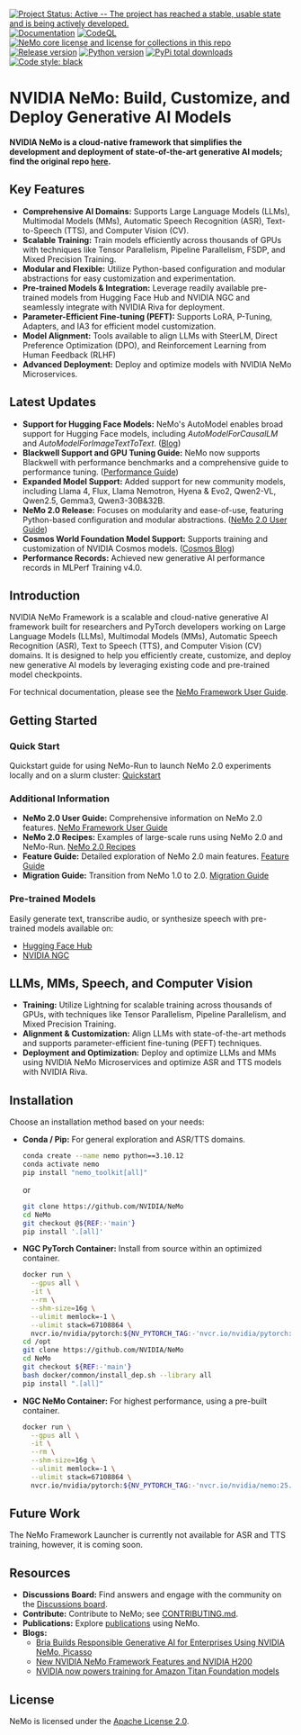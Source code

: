[![Project Status: Active -- The project has reached a stable, usable state and is being actively developed.](http://www.repostatus.org/badges/latest/active.svg)](http://www.repostatus.org/#active)
[![Documentation](https://readthedocs.com/projects/nvidia-nemo/badge/?version=main)](https://docs.nvidia.com/deeplearning/nemo/user-guide/docs/en/main/)
[![CodeQL](https://github.com/nvidia/nemo/actions/workflows/codeql.yml/badge.svg?branch=main&event=push)](https://github.com/nvidia/nemo/actions/workflows/codeql.yml)
[![NeMo core license and license for collections in this repo](https://img.shields.io/badge/License-Apache%202.0-brightgreen.svg)](https://github.com/NVIDIA/NeMo/blob/master/LICENSE)
[![Release version](https://badge.fury.io/py/nemo-toolkit.svg)](https://badge.fury.io/py/nemo-toolkit)
[![Python version](https://img.shields.io/pypi/pyversions/nemo-toolkit.svg)](https://badge.fury.io/py/nemo-toolkit)
[![PyPi total downloads](https://static.pepy.tech/personalized-badge/nemo-toolkit?period=total&units=international_system&left_color=grey&right_color=brightgreen&left_text=downloads)](https://pepy.tech/project/nemo-toolkit)
[![Code style: black](https://img.shields.io/badge/code%20style-black-000000.svg)](https://github.com/psf/black)

# NVIDIA NeMo: Build, Customize, and Deploy Generative AI Models

**NVIDIA NeMo is a cloud-native framework that simplifies the development and deployment of state-of-the-art generative AI models; find the original repo [here](https://github.com/NVIDIA/NeMo).**

## Key Features

*   **Comprehensive AI Domains:** Supports Large Language Models (LLMs), Multimodal Models (MMs), Automatic Speech Recognition (ASR), Text-to-Speech (TTS), and Computer Vision (CV).
*   **Scalable Training:** Train models efficiently across thousands of GPUs with techniques like Tensor Parallelism, Pipeline Parallelism, FSDP, and Mixed Precision Training.
*   **Modular and Flexible:** Utilize Python-based configuration and modular abstractions for easy customization and experimentation.
*   **Pre-trained Models & Integration:** Leverage readily available pre-trained models from Hugging Face Hub and NVIDIA NGC and seamlessly integrate with NVIDIA Riva for deployment.
*   **Parameter-Efficient Fine-tuning (PEFT):** Supports LoRA, P-Tuning, Adapters, and IA3 for efficient model customization.
*   **Model Alignment:** Tools available to align LLMs with SteerLM, Direct Preference Optimization (DPO), and Reinforcement Learning from Human Feedback (RLHF)
*   **Advanced Deployment:** Deploy and optimize models with NVIDIA NeMo Microservices.

## Latest Updates

*   **Support for Hugging Face Models:**  NeMo's AutoModel enables broad support for Hugging Face models, including *AutoModelForCausalLM* and *AutoModelForImageTextToText*. ([Blog](https://developer.nvidia.com/blog/run-hugging-face-models-instantly-with-day-0-support-from-nvidia-nemo-framework))
*   **Blackwell Support and GPU Tuning Guide:** NeMo now supports Blackwell with performance benchmarks and a comprehensive guide to performance tuning. ([Performance Guide](https://docs.nvidia.com/nemo-framework/user-guide/latest/performance/performance-guide.html))
*   **Expanded Model Support:** Added support for new community models, including Llama 4, Flux, Llama Nemotron, Hyena & Evo2, Qwen2-VL, Qwen2.5, Gemma3, Qwen3-30B&32B.
*   **NeMo 2.0 Release:**  Focuses on modularity and ease-of-use, featuring Python-based configuration and modular abstractions. ([NeMo 2.0 User Guide](https://docs.nvidia.com/nemo-framework/user-guide/latest/nemo-2.0/index.html))
*   **Cosmos World Foundation Model Support:** Supports training and customization of NVIDIA Cosmos models. ([Cosmos Blog](https://developer.nvidia.com/blog/advancing-physical-ai-with-nvidia-cosmos-world-foundation-model-platform))
*   **Performance Records:** Achieved new generative AI performance records in MLPerf Training v4.0.

## Introduction

NVIDIA NeMo Framework is a scalable and cloud-native generative AI framework built for researchers and PyTorch developers working on Large Language Models (LLMs), Multimodal Models (MMs), Automatic Speech Recognition (ASR), Text to Speech (TTS), and Computer Vision (CV) domains. It is designed to help you efficiently create, customize, and deploy new generative AI models by leveraging existing code and pre-trained model checkpoints.

For technical documentation, please see the [NeMo Framework User Guide](https://docs.nvidia.com/nemo-framework/user-guide/latest/playbooks/index.html).

## Getting Started

### Quick Start
Quickstart guide for using NeMo-Run to launch NeMo 2.0 experiments locally and on a slurm cluster:
[Quickstart](https://docs.nvidia.com/nemo-framework/user-guide/latest/nemo-2.0/quickstart.html)

### Additional Information

*   **NeMo 2.0 User Guide:** Comprehensive information on NeMo 2.0 features.
    [NeMo Framework User Guide](https://docs.nvidia.com/nemo-framework/user-guide/latest/nemo-2.0/index.html)
*   **NeMo 2.0 Recipes:** Examples of large-scale runs using NeMo 2.0 and NeMo-Run.
    [NeMo 2.0 Recipes](https://github.com/NVIDIA/NeMo/blob/main/nemo/collections/llm/recipes)
*   **Feature Guide:** Detailed exploration of NeMo 2.0 main features.
    [Feature Guide](https://docs.nvidia.com/nemo-framework/user-guide/latest/nemo-2.0/features/index.html#feature-guide)
*   **Migration Guide:** Transition from NeMo 1.0 to 2.0.
    [Migration Guide](https://docs.nvidia.com/nemo-framework/user-guide/latest/nemo-2.0/migration/index.html#migration-guide)

### Pre-trained Models

Easily generate text, transcribe audio, or synthesize speech with pre-trained models available on:

*   [Hugging Face Hub](https://huggingface.co/models?library=nemo&sort=downloads&search=nvidia)
*   [NVIDIA NGC](https://catalog.ngc.nvidia.com/models?query=nemo&orderBy=weightPopularDESC)

## LLMs, MMs, Speech, and Computer Vision

*   **Training:** Utilize Lightning for scalable training across thousands of GPUs, with techniques like Tensor Parallelism, Pipeline Parallelism, and Mixed Precision Training.
*   **Alignment & Customization:** Align LLMs with state-of-the-art methods and supports parameter-efficient fine-tuning (PEFT) techniques.
*   **Deployment and Optimization:** Deploy and optimize LLMs and MMs using NVIDIA NeMo Microservices and optimize ASR and TTS models with NVIDIA Riva.

## Installation

Choose an installation method based on your needs:

*   **Conda / Pip:** For general exploration and ASR/TTS domains.
    ```bash
    conda create --name nemo python==3.10.12
    conda activate nemo
    pip install "nemo_toolkit[all]"
    ```
    or
    ```bash
    git clone https://github.com/NVIDIA/NeMo
    cd NeMo
    git checkout @${REF:-'main'}
    pip install '.[all]'
    ```
*   **NGC PyTorch Container:** Install from source within an optimized container.
    ```bash
    docker run \
      --gpus all \
      -it \
      --rm \
      --shm-size=16g \
      --ulimit memlock=-1 \
      --ulimit stack=67108864 \
      nvcr.io/nvidia/pytorch:${NV_PYTORCH_TAG:-'nvcr.io/nvidia/pytorch:25.01-py3'}
    cd /opt
    git clone https://github.com/NVIDIA/NeMo
    cd NeMo
    git checkout ${REF:-'main'}
    bash docker/common/install_dep.sh --library all
    pip install ".[all]"
    ```
*   **NGC NeMo Container:** For highest performance, using a pre-built container.
    ```bash
    docker run \
      --gpus all \
      -it \
      --rm \
      --shm-size=16g \
      --ulimit memlock=-1 \
      --ulimit stack=67108864 \
      nvcr.io/nvidia/pytorch:${NV_PYTORCH_TAG:-'nvcr.io/nvidia/nemo:25.02'}
    ```
    

## Future Work

The NeMo Framework Launcher is currently not available for ASR and TTS training, however, it is coming soon.

## Resources

*   **Discussions Board:** Find answers and engage with the community on the [Discussions board](https://github.com/NVIDIA/NeMo/discussions).
*   **Contribute:** Contribute to NeMo; see [CONTRIBUTING.md](https://github.com/NVIDIA/NeMo/blob/stable/CONTRIBUTING.md).
*   **Publications:** Explore [publications](https://nvidia.github.io/NeMo/publications/) using NeMo.
*   **Blogs:**
    *   [Bria Builds Responsible Generative AI for Enterprises Using NVIDIA NeMo, Picasso](https://blogs.nvidia.com/blog/bria-builds-responsible-generative-ai-using-nemo-picasso/)
    *   [New NVIDIA NeMo Framework Features and NVIDIA H200](https://developer.nvidia.com/blog/new-nvidia-nemo-framework-features-and-nvidia-h200-supercharge-llm-training-performance-and-versatility/)
    *   [NVIDIA now powers training for Amazon Titan Foundation models](https://blogs.nvidia.com/blog/nemo-amazon-titan/)

## License

NeMo is licensed under the [Apache License 2.0](https://github.com/NVIDIA/NeMo?tab=Apache-2.0-1-ov-file).